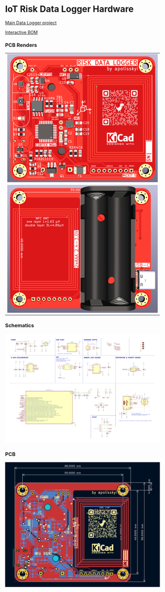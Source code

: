 # IoT Risk Data Logger Hardware

[Main Data Logger project](https://github.com/polesskiy-dev/iot-risk-data-logger-nfc-samd21)

[Interactive BOM](https://htmlpreview.github.io/?https://github.com/polesskiy-dev/iot-risk-data-logger-nfc-samd21-hardware/blob/main/bom/ibom.html)

### PCB Renders

<table>
  <tr>
    <td> <img src="https://github.com/polesskiy-dev/iot-risk-data-logger-nfc-samd21-hardware/blob/main/docs/iot-data-logger-nfc-samd21-top.png"  alt="top" ></td>
   </tr> 
   <tr>
      <td><img src="https://github.com/polesskiy-dev/iot-risk-data-logger-nfc-samd21-hardware/blob/main/docs/iot-data-logger-nfc-samd21-bottom.png" alt="bottom"></td>
  </tr>
</table>

### Schematics

![](https://github.com/polesskiy-dev/iot-risk-data-logger-nfc-samd21-hardware/blob/main/docs/schematics.png)

### PCB

![](https://github.com/polesskiy-dev/iot-risk-data-logger-nfc-samd21-hardware/blob/main/docs/pcb.png)